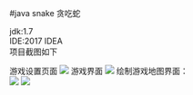 #java snake 贪吃蛇
  
jdk:1.7  
IDE:2017 IDEA  
项目截图如下  
  

[1]:raw/master/img/1.png
[2]:master/img/2.jpg
[3]:/raw/master/img/3.png
[4]:/4.jpg



游戏设置页面
![][1]
游戏界面 
![][2]
绘制游戏地图界面：  
![][3]
![][4]